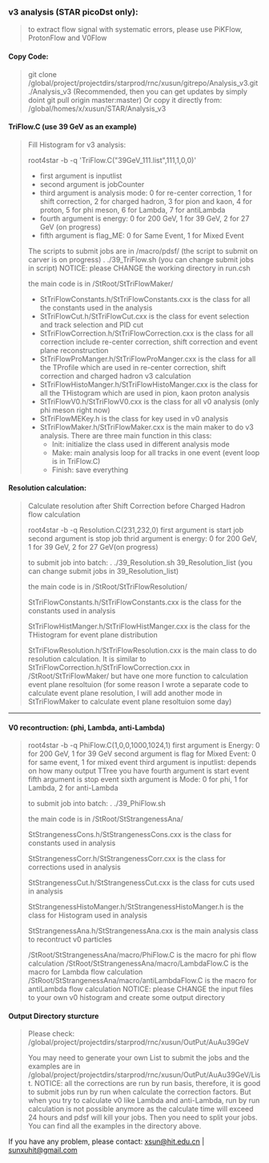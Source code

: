 ### v3 analysis (STAR picoDst only):
> to extract flow signal with systematic errors, please use PiKFlow, ProtonFlow and V0Flow

#### Copy Code:
> git clone /global/project/projectdirs/starprod/rnc/xusun/gitrepo/Analysis_v3.git ./Analysis_v3 (Recommended, then you can get updates by simply doint git pull origin master:master)
> Or copy it directly from: /global/homes/x/xusun/STAR/Analysis_v3

#### TriFlow.C (use 39 GeV as an example)
> Fill Histogram for v3 analysis: 
> 
> root4star -b -q 'TriFlow.C("39GeV_111.list",111,1,0,0)'
> - first argument is inputlist
> - second argument is jobCounter
> - third argument is analysis mode: 0 for re-center correction, 1 for shift correction, 2 for charged hadron, 3 for pion and kaon, 4 for proton, 5 for phi meson, 6 for Lambda, 7 for antiLambda
> - fourth argument is energy: 0 for 200 GeV, 1 for 39 GeV, 2 for 27 GeV (on progress)
> - fifth argument is flag_ME: 0 for Same Event, 1 for Mixed Event
> 
> The scripts to submit jobs are in /macro/pdsf/ (the script to submit on carver is on progress) 
> . ./39_TriFlow.sh (you can change submit jobs in script)
> NOTICE: please CHANGE the working directory in run.csh
> 
> the main code is in /StRoot/StTriFlowMaker/
> 
> - StTriFlowConstants.h/StTriFlowConstants.cxx is the class for all the constants used in the analysis
> - StTriFlowCut.h/StTriFlowCut.cxx is the class for event selection and track selection and PID cut
> - StTriFlowCorrection.h/StTriFlowCorrection.cxx is the class for all correction include re-center correction, shift correction and event plane reconstruction
> - StTriFlowProManger.h/StTriFlowProManger.cxx is the class for all the TProfile which are used in re-center correction, shift correction and charged hadron v3 calculation
> - StTriFlowHistoManger.h/StTriFlowHistoManger.cxx is the class for all the THistogram which are used in pion, kaon proton analysis
> - StTriFlowV0.h/StTriFlowV0.cxx is the class for all v0 analysis (only phi meson right now)
> - StTriFlowMEKey.h is the class for key used in v0 analysis
> - StTriFlowMaker.h/StTriFlowMaker.cxx is the main maker to do v3 analysis. There are three main function in this class:
>   - Init: initialize the class used in different analysis mode
>   - Make: main analysis loop for all tracks in one event (event loop is in TriFlow.C)
>   - Finish: save everything

#### Resolution calculation: 
> Calculate resolution after Shift Correction before Charged Hadron flow calculation
> 
> root4star -b -q Resolution.C\(231,232,0\)
> first argument is start job
> second argument is stop job
> thrid argument is energy: 0 for 200 GeV, 1 for 39 GeV, 2 for 27 GeV(on progress)
> 
> to submit job into batch:
> . ./39_Resolution.sh 39_Resolution_list (you can change submit jobs in 39_Resolution_list)
> 
> the main code is in /StRoot/StTriFlowResolution/
> 
> StTriFlowConstants.h/StTriFlowConstants.cxx is the class for the constants used in analysis
> 
> StTriFlowHistManger.h/StTriFlowHistManger.cxx is the class for the THistogram for event plane distribution
> 
> StTriFlowResolution.h/StTriFlowResolution.cxx is the main class to do resolution calculation. It is similar to StTriFlowCorrection.h/StTriFlowCorrection.cxx in /StRoot/StTriFlowMaker/ but have one more function to calculation event plane resoltuion (for some reason I wrote a separate code to calculate event plane resolution, I will add another mode in StTriFlowMaker to calculate event plane resoltuion some day)

------------------------------------------------------------------------

#### V0 recontruction: (phi, Lambda, anti-Lambda)

> root4star -b -q PhiFlow.C\(1,0,0,1000,1024,1\)
> first argument is Energy: 0 for 200 GeV, 1 for 39 GeV
> second argument is flag for Mixed Event: 0 for same event, 1 for mixed event
> third argument is inputlist: depends on how many output TTree you have
> fourth argument is start event
> fifth argument is stop event
> sixth argument is Mode: 0 for phi, 1 for Lambda, 2 for anti-Lambda
> 
> to submit job into batch:
> . ./39_PhiFlow.sh
> 
> the main code is in /StRoot/StStrangenessAna/
> 
> StStrangenessCons.h/StStrangenessCons.cxx is the class for constants used in analysis
> 
> StStrangenessCorr.h/StStrangenessCorr.cxx is the class for corrections used in analysis
> 
> StStrangenessCut.h/StStrangenessCut.cxx is the class for cuts used in analysis
> 
> StStrangenessHistoManger.h/StStrangenessHistoManger.h is the class for Histogram used in analysis
> 
> StStrangenessAna.h/StStrangenessAna.cxx is the main analysis class to recontruct v0 particles
> 
> /StRoot/StStrangenessAna/macro/PhiFlow.C is the macro for phi flow calculation
> /StRoot/StStrangenessAna/macro/LambdaFlow.C is the macro for Lambda flow calculation
> /StRoot/StStrangenessAna/macro/antiLambdaFlow.C is the macro for antiLambda flow calculation
> NOTICE: please CHANGE the input files to your own v0 histogram and create some output directory

#### Output Directory sturcture

> Please check: /global/project/projectdirs/starprod/rnc/xusun/OutPut/AuAu39GeV
> 
> You may need to generate your own List to submit the jobs and the examples are in /global/project/projectdirs/starprod/rnc/xusun/OutPut/AuAu39GeV/List.
> NOTICE: all the corrections are run by run basis, therefore, it is good to submit jobs run by run when calculate the correction factors. But when you try to calculate v0 like Lambda and anti-Lambda, run by run calculation is not possible anymore as the calculate time will exceed 24 hours and pdsf will kill your jobs. Then you need to split your jobs. You can find all the examples in the directory above.

If you have any problem, please contact: xsun@hit.edu.cn | sunxuhit@gmail.com
